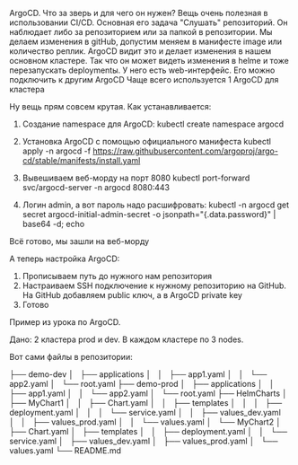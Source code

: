 ArgoCD. Что за зверь и для чего он нужен? Вещь очень полезная в использовании CI/CD. Основная его задача "Слушать" репозиторий. Он наблюдает либо за репозиторием или за папкой в репозитории.
Мы делаем изменения в gitHub, допустим меняем в манифесте image или количество реплик. ArgoCD видит это и делает изменения в нашем основном кластере. Так что он может видеть изменения в helme и тоже перезапускать deploymentы.
У него есть web-интерфейс.
Его можно подключить к другим ArgoCD
Чаще всего используется 1 ArgoCD для кластера 

Ну вещь прям совсем крутая. Как устанавливается:
1. Создание namespace для ArgoCD:
kubectl create namespace argocd

2. Установка ArgoCD с помощью официального манифеста
kubectl apply -n argocd -f https://raw.githubusercontent.com/argoproj/argo-cd/stable/manifests/install.yaml

3. Вывешиваем веб-морду на порт 8080
kubectl port-forward svc/argocd-server -n argocd 8080:443

4. Логин admin, а вот пароль надо расшифровать:
kubectl -n argocd get secret argocd-initial-admin-secret -o jsonpath="{.data.password}" | base64 -d; echo

Всё готово, мы зашли на веб-морду

А теперь настройка ArgoCD:
1. Прописываем путь до нужного нам репозитория
2. Настраиваем SSH подключение к нужному репозиторию на GitHub. На GitHub добавляем public ключ, а в ArgoCD private key
3. Готово

Пример из урока по ArgoCD.

Дано:
2 кластера prod и dev. В каждом кластере по 3 nodes. 

Вот сами файлы в репозитории:

├── demo-dev
│   ├── applications
│   │   ├── app1.yaml
│   │   └── app2.yaml
│   └── root.yaml
├── demo-prod
│   ├── applications
│   │   ├── app1.yaml
│   │   └── app2.yaml
│   └── root.yaml
├── HelmCharts
│   ├── MyChart1
│   │   ├── Chart.yaml
│   │   ├── templates
│   │   │   ├── deployment.yaml
│   │   │   └── service.yaml
│   │   ├── values_dev.yaml
│   │   ├── values_prod.yaml
│   │   └── values.yaml
│   └── MyChart2
│       ├── Chart.yaml
│       ├── templates
│       │   ├── deployment.yaml
│       │   └── service.yaml
│       ├── values_dev.yaml
│       ├── values_prod.yaml
│       └── values.yaml
└── README.md
